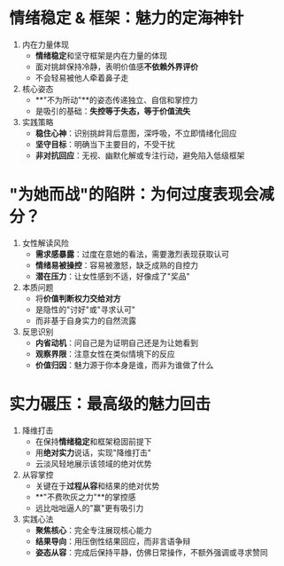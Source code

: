 # 情绪稳定 & 框架：魅力的定海神针
1. 内在力量体现
	- **情绪稳定**和坚守框架是内在力量的体现
	- 面对挑衅保持冷静，表明价值感**不依赖外界评价**
	- 不会轻易被他人牵着鼻子走
2. 核心姿态
	- **"不为所动"**的姿态传递独立、自信和掌控力
	- 是吸引的基础：**失控等于失态，等于价值流失**
3. 实践策略
	- **稳住心神**：识别挑衅背后意图，深呼吸，不立即情绪化回应
	- **坚守目标**：明确当下主要目的，不受干扰
	- **非对抗回应**：无视、幽默化解或专注行动，避免陷入低级框架

# "为她而战"的陷阱：为何过度表现会减分？
1. 女性解读风险
	- **需求感暴露**：过度在意她的看法，需要激烈表现获取认可
	- **情绪易被操控**：容易被激怒，缺乏成熟的自控力
	- **潜在压力**：让女性感到不适，好像成了"奖品"
2. 本质问题
	- 将**价值判断权力交给对方**
	- 是隐性的"讨好"或"寻求认可"
	- 而非基于自身实力的自然流露
3. 反思识别
	- **内省动机**：问自己是为证明自己还是为让她看到
	- **观察界限**：注意女性在类似情境下的反应
	- **价值归因**：魅力源于你本身是谁，而非为谁做了什么

# 实力碾压：最高级的魅力回击
1. 降维打击
	- 在保持**情绪稳定**和框架稳固前提下
	- 用**绝对实力**说话，实现"降维打击"
	- 云淡风轻地展示该领域的绝对优势
2. 从容掌控
	- 关键在于**过程从容**和结果的绝对优势
	- **"不费吹灰之力"**的掌控感
	- 远比咄咄逼人的"赢"更有吸引力
3. 实践心法
	- **聚焦核心**：完全专注展现核心能力
	- **结果导向**：用压倒性结果回应，而非言语争辩
	- **姿态从容**：完成后保持平静，仿佛日常操作，不额外强调或寻求赞同